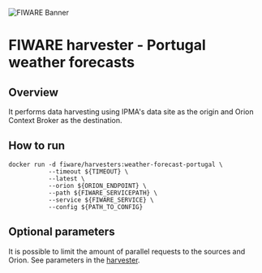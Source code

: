 ![FIWARE Banner](https://nexus.lab.fiware.org/content/images/fiware-logo1.png) ​

# FIWARE harvester - Portugal weather forecasts

## Overview

It performs data harvesting using IPMA's data site as the origin and Orion
Context Broker as the destination.

## How to run

```console
docker run -d fiware/harvesters:weather-forecast-portugal \
           --timeout ${TIMEOUT} \
           --latest \
           --orion ${ORION_ENDPOINT} \
           --path ${FIWARE_SERVICEPATH} \
           --service ${FIWARE_SERVICE} \
           --config ${PATH_TO_CONFIG}
```

## Optional parameters

It is possible to limit the amount of parallel requests to the sources and
Orion. See parameters in the [harvester](./portugal_weather_forecast.py).
